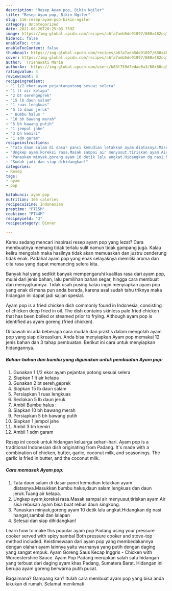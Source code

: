 ```yaml
---
description: "Resep Ayam pop, Bikin Ngiler"
title: "Resep Ayam pop, Bikin Ngiler"
slug: 516-resep-ayam-pop-bikin-ngiler
category: Uncategorized
date: 2021-06-26T20:25:03.759Z
image: https://img-global.cpcdn.com/recipes/a6fa7aeb5de91897/680x482cq70/ayam-pop-foto-resep-utama.jpg
hideToc: false
enableToc: true
enableTocContent: false
thumbnail: https://img-global.cpcdn.com/recipes/a6fa7aeb5de91897/680x482cq70/ayam-pop-foto-resep-utama.jpg
cover: https://img-global.cpcdn.com/recipes/a6fa7aeb5de91897/680x482cq70/ayam-pop-foto-resep-utama.jpg
author:  Trisnawati Maria
authorAv:  https://img-global.cpcdn.com/users/b89f759d7edae0a3/60x60cq50/avatar.jpg
ratingvalue: 4
reviewcount: 8
recipeingredient:
- "1 1/2 ekor ayam pejantanpotong sesuai selera"
- "1 lt air kelapa"
- "2 bt serehgeprek"
- "15 lb daun salam"
- "1 ruas lengkuas"
- "5 lb daun jeruk"
- " Bumbu halus "
- "10 bh bawang merah"
- "5 bh bawang putih"
- "1 jempol jahe"
- "3 bh kemiri"
- "1 sdm garam"
recipeinstructions:
- "Tata daun salam di dasar panci kemudian letakkan ayam diatasnya.Masukkan bumbu halus,daun salam,lengkuas dan daun jeruk.Tuang air kelapa."
- "Ungkep ayam,koreksi rasa.Masak sampai air menyusut,tiriskan ayam.Air sisa rebusan ayam bisa buat rebus daun singkong."
- "Panaskan minyak,goreng ayam 10 detik lalu angkat.Hidangkan dg nasi hangat,sambal dan lalapan"
- "Sudah jadi dan siap dihidangkan!"
categories:
- Resep
tags:
- ayam
- pop

katakunci: ayam pop 
nutrition: 165 calories
recipecuisine: Indonesian
preptime: "PT15M"
cooktime: "PT44M"
recipeyield: "3"
recipecategory: Dinner

---
```



Kamu sedang mencari inspirasi resep ayam pop yang lezat? Cara membuatnya memang tidak terlalu sulit namun tidak gampang juga. Kalau keliru mengolah maka hasilnya tidak akan memuaskan dan justru cenderung tidak enak. Padahal ayam pop yang enak selayaknya memiliki aroma dan cita rasa yang dapat memancing selera kita.


Banyak hal yang sedikit banyak mempengaruhi kualitas rasa dari ayam pop, mulai dari jenis bahan, lalu pemilihan bahan segar, hingga cara membuat dan menyajikannya. Tidak usah pusing kalau ingin menyiapkan ayam pop yang enak di mana pun anda berada, karena asal sudah tahu triknya maka hidangan ini dapat jadi sajian spesial.

Ayam pop is a fried chicken dish commonly found in Indonesia, consisting of chicken deep fried in oil. The dish contains skinless pale fried chicken that has been boiled or steamed prior to frying. Although ayam pop is identified as ayam goreng (fried chicken).


Di bawah ini ada beberapa cara mudah dan praktis dalam mengolah ayam pop yang siap dikreasikan. Anda bisa menyiapkan Ayam pop memakai 12 jenis bahan dan 3 tahap pembuatan. Berikut ini cara untuk menyiapkan hidangannya.

<!--inarticleads1-->

##### Bahan-bahan dan bumbu yang digunakan untuk pembuatan Ayam pop:

1. Gunakan 1 1/2 ekor ayam pejantan,potong sesuai selera
1. Siapkan 1 lt air kelapa
1. Gunakan 2 bt sereh,geprek
1. Siapkan 15 lb daun salam
1. Persiapkan 1 ruas lengkuas
1. Sediakan 5 lb daun jeruk
1. Ambil  Bumbu halus :
1. Siapkan 10 bh bawang merah
1. Persiapkan 5 bh bawang putih
1. Siapkan 1 jempol jahe
1. Ambil 3 bh kemiri
1. Ambil 1 sdm garam


Resep ini cocok untuk hidangan keluarga sehari-hari. Ayam pop is a traditional Indonesian dish originating from Padang. It&#39;s made with a combination of chicken, butter, garlic, coconut milk, and seasonings. The garlic is fried in butter, and the coconut milk. 

<!--inarticleads2-->

##### Cara memasak Ayam pop:

1. Tata daun salam di dasar panci kemudian letakkan ayam diatasnya.Masukkan bumbu halus,daun salam,lengkuas dan daun jeruk.Tuang air kelapa.
1. Ungkep ayam,koreksi rasa.Masak sampai air menyusut,tiriskan ayam.Air sisa rebusan ayam bisa buat rebus daun singkong.
1. Panaskan minyak,goreng ayam 10 detik lalu angkat.Hidangkan dg nasi hangat,sambal dan lalapan
1. Selesai dan siap dihidangkan!

Learn how to make this popular ayam pop Padang using your pressure cooker served with spicy sambal Both pressure cooker and stove-top method included. Keistimewaan dari ayam pop yang membedakannya dengan olahan ayam lainnya yaitu warnanya yang putih dengan daging yang sangat empuk. Ayam Goreng Saus Kecap Inggris - Chicken with Worcestershire Sauce. Ayam Pop Padang merupkan salah satu hidangan yang terbuat dari daging ayam khas Padang, Sumatera Barat. Hidangan ini berupa ayam goreng berwarna putih pucat. 

Bagaimana? Gampang kan? Itulah cara membuat ayam pop yang bisa anda lakukan di rumah. Selamat menikmati

